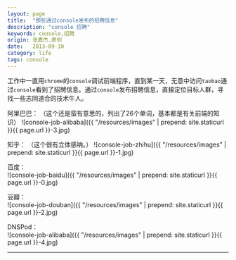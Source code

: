 ```yaml
---
layout: page
title:  "那些通过console发布的招聘信息"
description: "console 招聘"
keywords: console,招聘
origin: 张嘉杰.原创
date:   2013-09-10
category: life
tags: console
---
```

工作中一直用`chrome`的`console`调试前端程序，直到某一天，无意中访问`taobao`通过`console`看到了招聘信息。通过`console`发布招聘信息，直接定位目标人群，寻找一些志同道合的技术牛人。  
<!--more-->

阿里巴巴：  （这个还是蛮有意思的，列出了26个单词，基本都是有关前端的知识）
![console-job-alibaba]({{ "/resources/images" | prepend: site.staticurl }}{{ page.url }}-3.jpg)

知乎：  （这个很有立体感呐。）
![console-job-zhihu]({{ "/resources/images" | prepend: site.staticurl }}{{ page.url }}-1.jpg)

百度：  
![console-job-baidu]({{ "/resources/images" | prepend: site.staticurl }}{{ page.url }}-0.jpg)  

豆瓣：  
![console-job-douban]({{ "/resources/images" | prepend: site.staticurl }}{{ page.url }}-2.jpg)

DNSPod：  
![console-job-alibaba]({{ "/resources/images" | prepend: site.staticurl }}{{ page.url }}-4.jpg)  

---------------------------------------